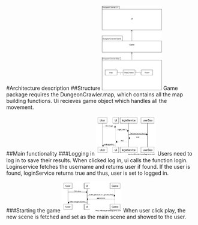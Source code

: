#Architecture description
##Structure
<img src="https://github.com/uberballo/ot-harjoitustyo/blob/master/documentation/pictures/architecture.png" width="160">
Game package requires the DungeonCrawler.map, which contains all the map building functions. Ui recieves game object which handles all the movement.  

##Main functionality
###Logging in
<img src="https://github.com/uberballo/ot-harjoitustyo/blob/master/documentation/pictures/userSequenceDiagram.png" width="160">
Users need to log in to save their results. When clicked log in, ui calls the function login. Loginservice fetches the username and returns user if found. If the user is found, loginService returns true and thus, user is set to logged in.

###Starting the game
<img src="https://github.com/uberballo/ot-harjoitustyo/blob/master/documentation/pictures/gameSequenceDiagram.png" width="160">
When user click play, the new scene is fetched and set as the main scene and showed to the user.
